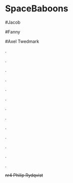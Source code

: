 # SpaceBaboons

#Jacob

#Fanny 

#Axel Twedmark 
 
 
 
 .
 
 .
 
 .
 
 .
 
 .
 
 .
 
 .
 
 .
 
 .
 
 .
 
 .
 
 .
 
 .
 
 ~~nr4 Philip Rydqvist~~
